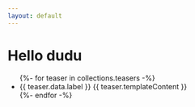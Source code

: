 ```yaml
---
layout: default
---
```


# Hello dudu

<ul>
{%- for teaser in collections.teasers -%}
  <li>
    {{ teaser.data.label }}
    {{ teaser.templateContent }}
  </li>
{%- endfor -%}
</ul>
